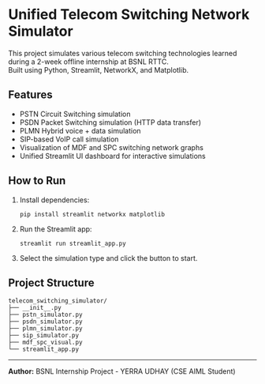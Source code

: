 # Unified Telecom Switching Network Simulator

This project simulates various telecom switching technologies learned during a 2-week offline internship at BSNL RTTC.  
Built using Python, Streamlit, NetworkX, and Matplotlib.

## Features

- PSTN Circuit Switching simulation
- PSDN Packet Switching simulation (HTTP data transfer)
- PLMN Hybrid voice + data simulation
- SIP-based VoIP call simulation
- Visualization of MDF and SPC switching network graphs
- Unified Streamlit UI dashboard for interactive simulations

## How to Run

1. Install dependencies:
   ```
   pip install streamlit networkx matplotlib
   ```

2. Run the Streamlit app:
   ```
   streamlit run streamlit_app.py
   ```

3. Select the simulation type and click the button to start.

## Project Structure

```
telecom_switching_simulator/
├── __init__.py
├── pstn_simulator.py
├── psdn_simulator.py
├── plmn_simulator.py
├── sip_simulator.py
├── mdf_spc_visual.py
└── streamlit_app.py
```

---

**Author:** BSNL Internship Project - YERRA UDHAY (CSE AIML Student)